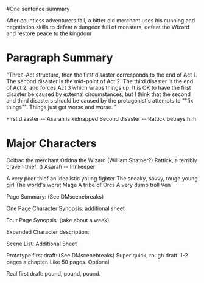 #One sentence summary

After countless adventurers fail, a bitter old merchant uses his cunning and negotiation skills to defeat a dungeon full of monsters, defeat the Wizard and restore peace to the kingdom
		
# Paragraph Summary

"Three-Act structure, then the first disaster corresponds to the end of Act 1. The second disaster is the mid-point of Act 2. The third disaster is the end of Act 2, and forces Act 3 which wraps things up. It is OK to have the first disaster be caused by external circumstances, but I think that the second and third disasters should be caused by the protagonist's attempts to ""fix things"". Things just get worse and worse.
"

First disaster -- Asarah is kidnapped
Second disaster -- Rattick betrays him
		



# Major Characters

Colbac the merchant
Oddna the Wizard (William Shatner?)
Rattick, a terribly craven thief. ()
Asarah -- Innkeeper




A very poor thief
an idealistic young fighter
The sneaky, savvy, tough young girl
The world's worst Mage
A tribe of Orcs
A very dumb troll
Ven

		
Page Summary:	(See DMscenebreaks)
		
One Page Character Synopsis:		additional sheet
		
Four Page Synopsis: 		(take about a week) 
		
Expanded Character description:		
		
Scene List:		Additional Sheet
		
Prototype first draft:	(See DMscenebreaks) Super quick, rough draft. 1-2 pages a chapter. Like 50 pages. Optional
		
Real first draft:		pound, pound, pound. 


